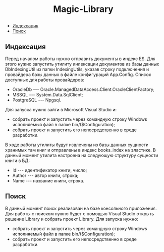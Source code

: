 # <p align="center"> Magic-Library
* [Индексация](#indexing)
* [Поиск](#search)
## Индексация

Перед началом работы нужно отправить документы в индекс ES. Для этого нужно запустить утилиту инлексации документов из базы данных DbIndexingUtil из папки IndexingUtils, указав строку подключения и провайдера базы данных в файле конфигураций App.Config. Список доступных для работы провайдеров:
  * OracleDb --- Oracle.ManagedDataAccess.Client.OracleClientFactory;
  * MSSQL --- System.Data.SqlClient;
  * PostgreSQL --- Npgsql.
  
Для запуска нужно зайти в Microsoft Visual Studio и:
  * собрать проект и запустить через командную строку Windows исполняемый файл в папке bin/($Configuration);
  * собрать проект и запустить его непосредственно в среде разработки.

В ходе работы утилиты будут извлечены из базы данных сущности хранимых там книг и отправлены в индекс books_index на эластике. В данный момент утилита настроена на следующую структуру сущности книги в БД:
 * Id --- идентификатор книги, число;
 * Author --- автор книги, строка;
 * Name --- название книги, строка.

## Поиск

В данный момент поиск реализован на базе консольного приложения. Для работы с поиском нужно будет с помощью Visual Studio открыть решение Library и собрать проект Library. Для запуска нужно:
  * собрать проект и запустить через командную строку Windows исполняемый файл в папке bin/($Configuration);
  * собрать проект и запустить его непосредственно в среде разработки.

